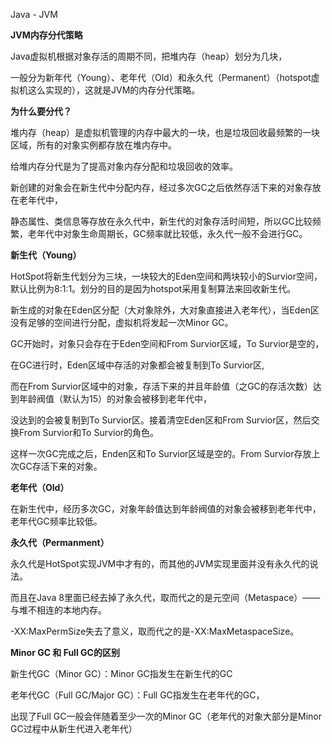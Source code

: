 Java - JVM

**JVM内存分代策略**

Java虚拟机根据对象存活的周期不同，把堆内存（heap）划分为几块，

一般分为新年代（Young）、老年代（Old）和永久代（Permanent）（hotspot虚拟机这么实现的），这就是JVM的内存分代策略。


**为什么要分代？**

堆内存（heap）是虚拟机管理的内存中最大的一块，也是垃圾回收最频繁的一块区域，所有的对象实例都存放在堆内存中。

给堆内存分代是为了提高对象内存分配和垃圾回收的效率。

新创建的对象会在新生代中分配内存，经过多次GC之后依然存活下来的对象存放在老年代中，

静态属性、类信息等存放在永久代中，新生代的对象存活时间短，所以GC比较频繁，老年代中对象生命周期长，GC频率就比较低，永久代一般不会进行GC。


**新生代（Young）**

HotSpot将新生代划分为三块，一块较大的Eden空间和两块较小的Survior空间，默认比例为8:1:1。划分的目的是因为hotspot采用复制算法来回收新生代。

新生成的对象在Eden区分配（大对象除外，大对象直接进入老年代），当Eden区没有足够的空间进行分配，虚拟机将发起一次Minor GC。

GC开始时，对象只会存在于Eden空间和From Survior区域，To Survior是空的，

在GC进行时，Eden区域中存活的对象都会被复制到To Survior区,

而在From Survior区域中的对象，存活下来的并且年龄值（之GC的存活次数）达到年龄阀值（默认为15）的对象会被移到老年代中，

没达到的会被复制到To Survior区。接着清空Eden区和From Survior区，然后交换From Survior和To Survior的角色。

这样一次GC完成之后，Enden区和To Survior区域是空的。From Survior存放上次GC存活下来的对象。

**老年代（Old）**

在新生代中，经历多次GC，对象年龄值达到年龄阀值的对象会被移到老年代中，老年代GC频率比较低。

**永久代（Permanment）**

永久代是HotSpot实现JVM中才有的，而其他的JVM实现里面并没有永久代的说法。

而且在Java 8里面已经去掉了永久代，取而代之的是元空间（Metaspace）——与堆不相连的本地内存。

-XX:MaxPermSize失去了意义，取而代之的是-XX:MaxMetaspaceSize。

**Minor GC 和 Full GC的区别**

新生代GC（Minor GC）：Minor GC指发生在新生代的GC

老年代GC（Full GC/Major GC）：Full GC指发生在老年代的GC，

出现了Full GC一般会伴随着至少一次的Minor GC（老年代的对象大部分是Minor GC过程中从新生代进入老年代）
